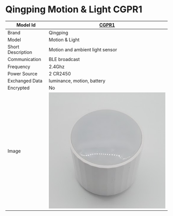 # Qingping Motion & Light CGPR1

|Model Id|[CGPR1](https://github.com/theengs/decoder/blob/development/src/devices/CGPR1_json.h)|
|-|-|
|Brand|Qingping|
|Model|Motion & Light|
|Short Description|Motion and ambient light sensor|
|Communication|BLE broadcast|
|Frequency|2.4Ghz|
|Power Source|2 CR2450|
|Exchanged Data|luminance, motion, battery|
|Encrypted|No|
|Image|![CGPR1](./../img/CGPR1.png)|
